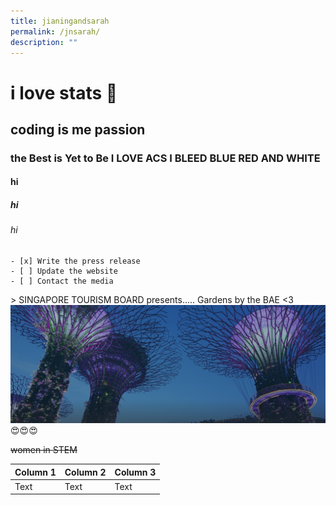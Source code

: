```yaml
---
title: jianingandsarah
permalink: /jnsarah/
description: ""
---
```

# i love stats 💖
## coding is me passion
### the Best is Yet to Be I LOVE ACS I BLEED BLUE RED AND WHITE
#### hi
##### hi
###### hi
    - [x] Write the press release
    - [ ] Update the website
    - [ ] Contact the media
&gt; SINGAPORE TOURISM BOARD presents..... Gardens by the BAE &lt;3
![gbtb slay](/images/hero-banner.png)
😍😍😍

~~women in STEM~~



| Column 1 | Column 2 | Column 3 |
| -------- | -------- | -------- |
| Text     | Text     | Text     |